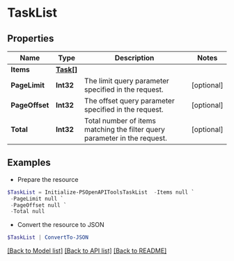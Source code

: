 # TaskList
## Properties

Name | Type | Description | Notes
------------ | ------------- | ------------- | -------------
**Items** | [**Task[]**](Task.md) |  | 
**PageLimit** | **Int32** | The limit query parameter specified in the request. | [optional] 
**PageOffset** | **Int32** | The offset query parameter specified in the request. | [optional] 
**Total** | **Int32** | Total number of items matching the filter query parameter in the request. | [optional] 

## Examples

- Prepare the resource
```powershell
$TaskList = Initialize-PSOpenAPIToolsTaskList  -Items null `
 -PageLimit null `
 -PageOffset null `
 -Total null
```

- Convert the resource to JSON
```powershell
$TaskList | ConvertTo-JSON
```

[[Back to Model list]](../README.md#documentation-for-models) [[Back to API list]](../README.md#documentation-for-api-endpoints) [[Back to README]](../README.md)


